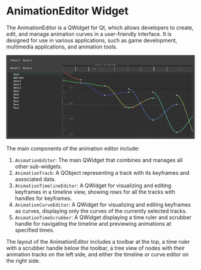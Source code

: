 # AnimationEditor Widget

The AnimationEditor is a QWidget for Qt, which allows developers to create, edit, and manage animation curves in a user-friendly interface. It is designed for use in various applications, such as game development, multimedia applications, and animation tools.

![Animation Editor](https://raw.githubusercontent.com/kaetemi/animationeditor/master/doc/screenshot.png "Screenshot")

The main components of the animation editor include:
1. `AnimationEditor`: The main QWidget that combines and manages all other sub-widgets.
2. `AnimationTrack`: A QObject representing a track with its keyframes and associated data.
3. `AnimationTimelineEditor`: A QWidget for visualizing and editing keyframes in a timeline view, showing rows for all the tracks with handles for keyframes.
4. `AnimationCurveEditor`: A QWidget for visualizing and editing keyframes as curves, displaying only the curves of the currently selected tracks.
5. `AnimationTimeScrubber`: A QWidget displaying a time ruler and scrubber handle for navigating the timeline and previewing animations at specified times.

The layout of the AnimationEditor includes a toolbar at the top, a time ruler with a scrubber handle below the toolbar, a tree view of nodes with their animation tracks on the left side, and either the timeline or curve editor on the right side.
